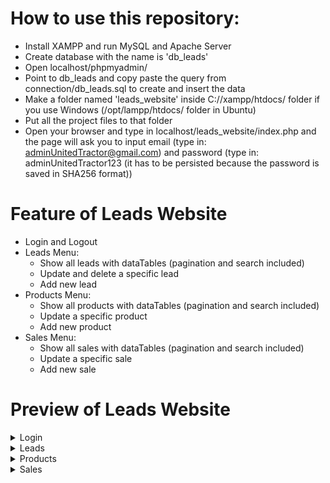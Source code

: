 # How to use this repository:
- Install XAMPP and run MySQL and Apache Server
- Create database with the name is 'db_leads'
- Open localhost/phpmyadmin/
- Point to db_leads and copy paste the query from connection/db_leads.sql to create and insert the data
- Make a folder named 'leads_website' inside C://xampp/htdocs/ folder if you use Windows (/opt/lampp/htdocs/ folder in Ubuntu)
- Put all the project files to that folder
- Open your browser and type in localhost/leads_website/index.php and the page will ask you to input email (type in: adminUnitedTractor@gmail.com) and password (type in: adminUnitedTractor123 (it has to be persisted because the password is saved in SHA256 format))

# Feature of Leads Website
- Login and Logout
- Leads Menu:
    - Show all leads with dataTables (pagination and search included)
    - Update and delete a specific lead
    - Add new lead
- Products Menu:
    - Show all products with dataTables (pagination and search included)
    - Update a specific product
    - Add new product
- Sales Menu:
    - Show all sales with dataTables (pagination and search included)
    - Update a specific sale
    - Add new sale

# Preview of Leads Website
<details>
    <summary>Login</summary>
    <br>
    <img src="README_pics/login.png"/>
</details>

<details>
    <summary>Leads</summary>
    <details>
        <summary>- Leads Data</summary>
        <br>
        <img src="README_pics/data_leads.png"/>
    </details>
    <details>
        <summary>Update A Lead</summary>
        <br>
        <img src="README_pics/ubah_leads.png"/>
    </details>
    <details>
        <summary>Add New Lead</summary>
        <br>
        <img src="README_pics/tambah_leads.png"/>
    </details>
</details>

<details>
    <summary>Products</summary>
    <details>
        <summary>Products Data</summary>
        <br>
        <img src="README_pics/data_produk.png"/>
    </details>
    <details>
        <summary>Update A Product</summary>
        <br>
        <img src="README_pics/ubah_produk.png"/>
    </details>
    <details>
        <summary>Add New Product</summary>
        <br>
        <img src="README_pics/tambah_produk.png"/>
    </details>
</details>

<details>
    <summary>Sales</summary>
    <details>
        <summary>Sales Data</summary>
        <br>
        <img src="README_pics/data_sales.png"/>
    </details>
    <details>
        <summary>Update Sales</summary>
        <br>
        <img src="README_pics/ubah_sales.png"/>
    </details>
    <details>
        <summary>Add New Sales</summary>
        <br>
        <img src="README_pics/tambah_sales.png"/>
    </details>
</details>